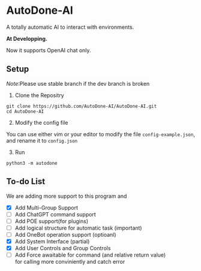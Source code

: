 # AutoDone-AI

A totally automatic AI to interact with environments.

**At Developping.**

Now it supports OpenAI chat only.

## Setup

*Note*:Please use stable branch if the dev branch is broken

1. Clone the Repositry

```shell
git clone https://github.com/AutoDone-AI/AutoDone-AI.git
cd AutoDone-AI
```

2. Modify the config file

You can use either vim or your editor to modify the file `config-example.json`, and rename it to `config.json`

3. Run

```shell
python3 -m autodone
```

## To-do List

We are adding more support to this program and 
- [x] Add Multi-Group Support
- [ ] Add ChatGPT command support
- [ ] Add POE support(for plugins)
- [ ] Add logical structure for automatic task (important)
- [ ] Add OneBot operation support (optioanl)
- [x] Add System Interface (partial)
- [x] Add User Controls and Group Controls
- [ ] Add Force awaitable for command (and relative return value) <br> for calling more conviniently and catch error

